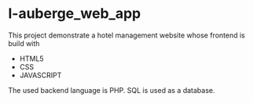 # l-auberge_web_app
This project demonstrate a hotel management website whose frontend is build with
* HTML5
* CSS
* JAVASCRIPT 

The used backend language is PHP.
SQL is used as a database.

